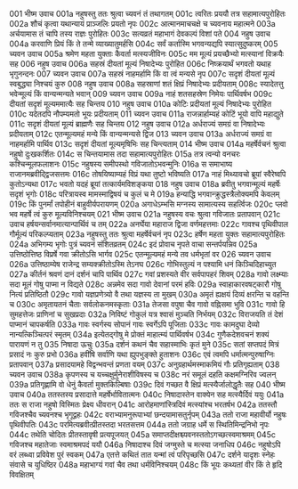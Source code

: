 001	भीष्म उवाच
001a	नहुषस्तु ततः श्रुत्वा च्यवनं तं तथागतम्
001c	त्वरितः प्रययौ तत्र सहामात्यपुरोहितः
002a	शौचं कृत्वा यथान्यायं प्राञ्जलिः प्रयतो नृपः
002c	आत्मानमाचचक्षे च च्यवनाय महात्मने
003a	अर्चयामास तं चापि तस्य राज्ञः पुरोहितः
003c	सत्यव्रतं महाभागं देवकल्पं विशां पते
004	नहुष उवाच
004a	करवाणि प्रियं किं ते तन्मे व्याख्यातुमर्हसि
004c	सर्वं कर्तास्मि भगवन्यद्यपि स्यात्सुदुष्करम्
005	च्यवन उवाच
005a	श्रमेण महता युक्ताः कैवर्ता मत्स्यजीविनः
005c	मम मूल्यं प्रयच्छैभ्यो मत्स्यानां विक्रयैः सह
006	नहुष उवाच
006a	सहस्रं दीयतां मूल्यं निषादेभ्यः पुरोहित
006c	निष्क्रयार्थं भगवतो यथाह भृगुनन्दनः
007	च्यवन उवाच
007a	सहस्रं नाहमर्हामि किं वा त्वं मन्यसे नृप
007c	सदृशं दीयतां मूल्यं स्वबुद्ध्या निश्चयं कुरु
008	नहुष उवाच
008a	सहस्राणां शतं क्षिप्रं निषादेभ्यः प्रदीयताम्
008c	स्यादेतत्तु भवेन्मूल्यं किं वान्यन्मन्यते भवान्
009	च्यवन उवाच
009a	नाहं शतसहस्रेण निमेयः पार्थिवर्षभ
009c	दीयतां सदृशं मूल्यममात्यैः सह चिन्तय
010	नहुष उवाच
010a	कोटिः प्रदीयतां मूल्यं निषादेभ्यः पुरोहित
010c	यदेतदपि नौपम्यमतो भूयः प्रदीयताम्
011	च्यवन उवाच
011a	राजन्नार्हाम्यहं कोटिं भूयो वापि महाद्युते
011c	सदृशं दीयतां मूल्यं ब्राह्मणैः सह चिन्तय
012	नहुष उवाच
012a	अर्धराज्यं समग्रं वा निषादेभ्यः प्रदीयताम्
012c	एतन्मूल्यमहं मन्ये किं वान्यन्मन्यसे द्विज
013	च्यवन उवाच
013a	अर्धराज्यं समग्रं वा नाहमर्हामि पार्थिव
013c	सदृशं दीयतां मूल्यमृषिभिः सह चिन्त्यताम्
014	भीष्म उवाच
014a	महर्षेर्वचनं श्रुत्वा नहुषो दुःखकर्शितः
014c	स चिन्तयामास तदा सहामात्यपुरोहितः
015a	तत्र त्वन्यो वनचरः कश्चिन्मूलफलाशनः
015c	नहुषस्य समीपस्थो गविजातोऽभवन्मुनिः
016a	स समाभाष्य राजानमब्रवीद्द्विजसत्तमः
016c	तोषयिष्याम्यहं विप्रं यथा तुष्टो भविष्यति
017a	नाहं मिथ्यावचो ब्रूयां स्वैरेष्वपि कुतोऽन्यथा
017c	भवतो यदहं ब्रूयां तत्कार्यमविशङ्कया
018	नहुष उवाच
018a	ब्रवीतु भगवान्मूल्यं महर्षेः सदृशं भृगोः
018c	परित्रायस्व मामस्माद्विषयं च कुलं च मे
019a	हन्याद्धि भगवान्क्रुद्धस्त्रैलोक्यमपि केवलम्
019c	किं पुनर्मां तपोहीनं बाहुवीर्यपरायणम्
020a	अगाधेऽम्भसि मग्नस्य सामात्यस्य सहर्त्विजः
020c	प्लवो भव महर्षे त्वं कुरु मूल्यविनिश्चयम्
021	भीष्म उवाच
021a	नहुषस्य वचः श्रुत्वा गविजातः प्रतापवान्
021c	उवाच हर्षयन्सर्वानमात्यान्पार्थिवं च तम्
022a	अनर्घेया महाराज द्विजा वर्णमहत्तमाः
022c	गावश्च पृथिवीपाल गौर्मूल्यं परिकल्प्यताम्
023a	नहुषस्तु ततः श्रुत्वा महर्षेर्वचनं नृप
023c	हर्षेण महता युक्तः सहामात्यपुरोहितः
024a	अभिगम्य भृगोः पुत्रं च्यवनं संशितव्रतम्
024c	इदं प्रोवाच नृपते वाचा सन्तर्पयन्निव
025a	उत्तिष्ठोत्तिष्ठ विप्रर्षे गवा क्रीतोऽसि भार्गव
025c	एतन्मूल्यमहं मन्ये तव धर्मभृतां वर
026	च्यवन उवाच
026a	उत्तिष्ठाम्येष राजेन्द्र सम्यक्क्रीतोऽस्मि तेऽनघ
026c	गोभिस्तुल्यं न पश्यामि धनं किञ्चिदिहाच्युत
027a	कीर्तनं श्रवणं दानं दर्शनं चापि पार्थिव
027c	गवां प्रशस्यते वीर सर्वपापहरं शिवम्
028a	गावो लक्ष्म्याः सदा मूलं गोषु पाप्मा न विद्यते
028c	अन्नमेव सदा गावो देवानां परमं हविः
029a	स्वाहाकारवषट्कारौ गोषु नित्यं प्रतिष्ठितौ
029c	गावो यज्ञप्रणेत्र्यो वै तथा यज्ञस्य ता मुखम्
030a	अमृतं ह्यक्षयं दिव्यं क्षरन्ति च वहन्ति च
030c	अमृतायतनं चैताः सर्वलोकनमस्कृताः
031a	तेजसा वपुषा चैव गावो वह्निसमा भुवि
031c	गावो हि सुमहत्तेजः प्राणिनां च सुखप्रदाः
032a	निविष्टं गोकुलं यत्र श्वासं मुञ्चति निर्भयम्
032c	विराजयति तं देशं पाप्मानं चापकर्षति
033a	गावः स्वर्गस्य सोपानं गावः स्वर्गेऽपि पूजिताः
033c	गावः कामदुघा देव्यो नान्यत्किञ्चित्परं स्मृतम्
034a	इत्येतद्गोषु मे प्रोक्तं माहात्म्यं पार्थिवर्षभ
034c	गुणैकदेशवचनं शक्यं पारायणं न तु
035	निषादा ऊचुः
035a	दर्शनं कथनं चैव सहास्माभिः कृतं मुने
035c	सतां सप्तपदं मित्रं प्रसादं नः कुरु प्रभो
036a	हवींषि सर्वाणि यथा ह्युपभुङ्क्ते हुताशनः
036c	एवं त्वमपि धर्मात्मन्पुरुषाग्निः प्रतापवान्
037a	प्रसादयामहे विद्वन्भवन्तं प्रणता वयम्
037c	अनुग्रहार्थमस्माकमियं गौः प्रतिगृह्यताम्
038	च्यवन उवाच
038a	कृपणस्य च यच्चक्षुर्मुनेराशीविषस्य च
038c	नरं समूलं दहति कक्षमग्निरिव ज्वलन्
039a	प्रतिगृह्णामि वो धेनुं कैवर्ता मुक्तकिल्बिषाः
039c	दिवं गच्छत वै क्षिप्रं मत्स्यैर्जालोद्धृतैः सह
040	भीष्म उवाच
040a	ततस्तस्य प्रसादात्ते महर्षेर्भावितात्मनः
040c	निषादास्तेन वाक्येन सह मत्स्यैर्दिवं ययुः
041a	ततः स राजा नहुषो विस्मितः प्रेक्ष्य धीवरान्
041c	आरोहमाणांस्त्रिदिवं मत्स्यांश्च भरतर्षभ
042a	ततस्तौ गविजश्चैव च्यवनश्च भृगूद्वहः
042c	वराभ्यामनुरूपाभ्यां छन्दयामासतुर्नृपम्
043a	ततो राजा महावीर्यो नहुषः पृथिवीपतिः
043c	परमित्यब्रवीत्प्रीतस्तदा भरतसत्तम
044a	ततो जग्राह धर्मे स स्थितिमिन्द्रनिभो नृपः
044c	तथेति चोदितः प्रीतस्तावृषी प्रत्यपूजयत्
045a	समाप्तदीक्षश्च्यवनस्ततोऽगच्छत्स्वमाश्रमम्
045c	गविजश्च महातेजाः स्वमाश्रमपदं ययौ
046a	निषादाश्च दिवं जग्मुस्ते च मत्स्या जनाधिप
046c	नहुषोऽपि वरं लब्ध्वा प्रविवेश पुरं स्वकम्
047a	एतत्ते कथितं तात यन्मां त्वं परिपृच्छसि
047c	दर्शने यादृशः स्नेहः संवासे च युधिष्ठिर
048a	महाभाग्यं गवां चैव तथा धर्मविनिश्चयम्
048c	किं भूयः कथ्यतां वीर किं ते हृदि विवक्षितम्
